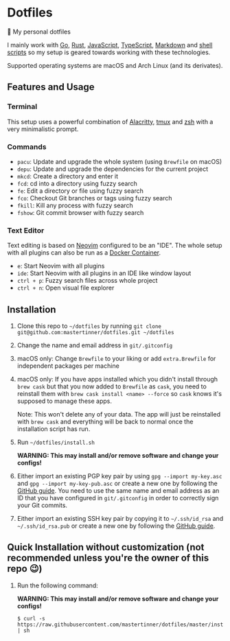 # Dotfiles

:unicorn: My personal dotfiles

I mainly work with [Go](https://golang.org), [Rust](https://www.rust-lang.org), [JavaScript](https://en.wikipedia.org/wiki/JavaScript), [TypeScript](https://www.typescriptlang.org), [Markdown](https://en.wikipedia.org/wiki/Markdown) and [shell scripts](https://en.wikipedia.org/wiki/Shell_script) so my setup is geared towards working with these technologies.

Supported operating systems are macOS and Arch Linux (and its derivates).

## Features and Usage

### Terminal

This setup uses a powerful combination of [Alacritty](https://github.com/jwilm/alacritty), [tmux](https://github.com/tmux/tmux) and [zsh](https://www.zsh.org/) with a very minimalistic prompt.

### Commands

- `pacu`: Update and upgrade the whole system (using `Brewfile` on macOS)
- `depu`: Update and upgrade the dependencies for the current project
- `mkcd`: Create a directory and enter it
- `fcd`: cd into a directory using fuzzy search
- `fe`: Edit a directory or file using fuzzy search
- `fco`: Checkout Git branches or tags using fuzzy search
- `fkill`: Kill any process with fuzzy search
- `fshow`: Git commit browser with fuzzy search

### Text Editor

Text editing is based on [Neovim](https://neovim.io/) configured to be an "IDE". The whole setup with all plugins can also be run as a [Docker Container](https://github.com/mastertinner/vide).

- `e`: Start Neovim with all plugins
- `ide`: Start Neovim with all plugins in an IDE like window layout
- `ctrl + p`: Fuzzy search files across whole project
- `ctrl + n`: Open visual file explorer

## Installation

1. Clone this repo to `~/dotfiles` by running `git clone git@github.com:mastertinner/dotfiles.git ~/dotfiles`
1. Change the name and email address in `git/.gitconfig`
1. macOS only: Change `Brewfile` to your liking or add `extra.Brewfile` for independent packages per machine
1. macOS only: If you have apps installed which you didn't install through `brew cask` but that you now added to `Brewfile` as `cask`, you need to reinstall them with `brew cask install <name> --force` so `cask` knows it's supposed to manage these apps.

   Note: This won't delete any of your data. The app will just be reinstalled with `brew cask` and everything will be back to normal once the installation script has run.

1. Run `~/dotfiles/install.sh`

   **WARNING: This may install and/or remove software and change your configs!**

1. Either import an existing PGP key pair by using `gpg --import my-key.asc` and `gpg --import my-key-pub.asc` or create a new one by following the [GitHub guide](https://help.github.com/en/articles/generating-a-new-gpg-key). You need to use the same name and email address as an ID that you have configured in `git/.gitconfig` in order to correctly sign your Git commits.
1. Either import an existing SSH key pair by copying it to `~/.ssh/id_rsa` and `~/.ssh/id_rsa.pub` or create a new one by following the [GitHub guide](https://help.github.com/en/articles/generating-a-new-ssh-key-and-adding-it-to-the-ssh-agent).

## Quick Installation without customization (not recommended unless you're the owner of this repo :wink:)

1.  Run the following command:

    **WARNING: This may install and/or remove software and change your configs!**

    ```shell
    $ curl -s https://raw.githubusercontent.com/mastertinner/dotfiles/master/install.sh | sh
    ```
